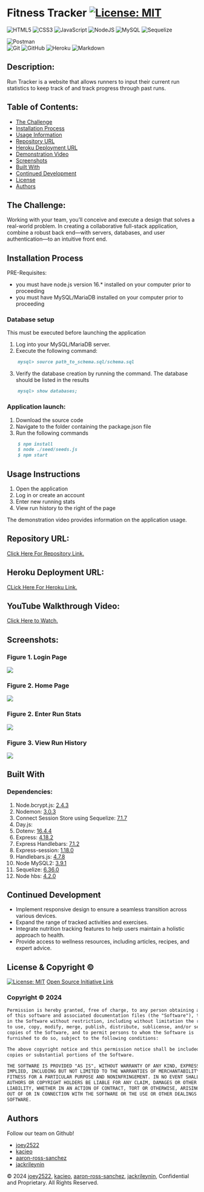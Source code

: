 # Fitness Tracker [![License: MIT](https://img.shields.io/badge/License-MIT-yellow.svg)](https://opensource.org/licenses/MIT)

![HTML5](https://img.shields.io/badge/html5-%23E34F26.svg?style=for-the-badge&logo=html5&logoColor=white)
![CSS3](https://img.shields.io/badge/css3-%231572B6.svg?style=for-the-badge&logo=css3&logoColor=white)
![JavaScript](https://img.shields.io/badge/javascript-%23323330.svg?style=for-the-badge&logo=javascript&logoColor=%23F7DF1E)
![NodeJS](https://img.shields.io/badge/node.js-6DA55F?style=for-the-badge&logo=node.js&logoColor=white)
![MySQL](https://img.shields.io/badge/mysql-%2300f.svg?style=for-the-badge&logo=mysql&logoColor=white)
![Sequelize](https://img.shields.io/badge/Sequelize-52B0E7?style=for-the-badge&logo=Sequelize&logoColor=white)

![Postman](https://img.shields.io/badge/Postman-FF6C37?style=for-the-badge&logo=postman&logoColor=white)	
![Git](https://img.shields.io/badge/git-%23F05033.svg?style=for-the-badge&logo=git&logoColor=white)
![GitHub](https://img.shields.io/badge/github-%23121011.svg?style=for-the-badge&logo=github&logoColor=white)
![Heroku](https://img.shields.io/badge/heroku-%23430098.svg?style=for-the-badge&logo=heroku&logoColor=white)
![Markdown](https://img.shields.io/badge/markdown-%23000000.svg?style=for-the-badge&logo=markdown&logoColor=white)


## Description:
Run Tracker is a website that allows runners to input their current run statistics to keep track of and track progress through past runs. 


## Table of Contents:
- [The Challenge](#The-Challenge)
- [Installation Process](#Installation-Process)
- [Usage Information](#Usage-Information)
- [Repository URL](#Repository-URL)
- [Heroku Deployment URL](#Heroku-Deployment-URL)
- [Demonstration Video](#YouTube-Walkthrough-Video)
- [Screenshots](#Screenshots)
- [Built With](#Built-With)
- [Continued Development](#Continued-Development)
- [License](#License)
- [Authors](#Authors)


## The Challenge:
Working with your team, you’ll conceive and execute a design that solves a real-world problem. In creating a collaborative full-stack application, combine a robust back end—with servers, databases, and user authentication—to an intuitive front end.


## Installation Process

PRE-Requisites: 
- you must have node.js version 16.* installed on your computer prior to proceeding
- you must have MySQL/MariaDB installed on your computer prior to proceeding

### Database setup
This must be executed before launching the application
1. Log into your MySQL/MariaDB server.
2. Execute the following command:
```md
    mysql> source path_to_schema.sql/schema.sql
```
3. Verify the database creation by running the command. The database should be listed in the results
```md
    mysql> show databases;
```

### Application launch:
1. Download the source code
2. Navigate to the folder containing the package.json file
3. Run the following commands
```md
    $ npm install
    $ node ./seed/seeds.js
    $ npm start
```


## Usage Instructions
1. Open the application
2. Log in or create an account
3. Enter new running stats
4. View run history to the right of the page

The demonstration video provides information on the application usage.


## Repository URL:
[Click Here For Repository Link.](https://github.com/Joey2522/fitness-tracker)

## Heroku Deployment URL:
[CLick Here For Heroku Link.](https://run-tracker-aa4292a38872.herokuapp.com/)

## YouTube Walkthrough Video:
[Click Here to Watch.](URL)

## Screenshots:
### Figure 1. Login Page
![](./assets/landing.png) 
### Figure 2.  Home Page
![](./assets/loggedin.png)
### Figure 2. Enter Run Stats
![](./assets/current.png)
### Figure 3. View Run History
![](./assets/history.png)


## Built With
### Dependencies:
1. Node.bcrypt.js: [2.4.3](https://www.npmjs.com/package/bcrypt/v/2.4.3)
2. Nodemon: [3.0.3](https://www.npmjs.com/package/nodemon/v/3.0.3)
3. Connect Session Store using Sequelize: [7.1.7](https://www.npmjs.com/package/connect-session-sequelize)
4. Day.js: [](https://www.npmjs.com/package/dayjs)
5. Dotenv: [16.4.4](https://www.npmjs.com/package/dotenv)
6. Express: [4.18.2](https://www.npmjs.com/package/express/v/4.18.2)
7. Express Handlebars: [7.1.2](https://www.npmjs.com/package/express-handlebars/v/7.1.2)
8. Express-session: [1.18.0](https://www.npmjs.com/package/express-session/v/1.18.0)
9. Handlebars.js: [4.7.8](https://www.npmjs.com/package/handlebars/v/4.7.8)
10. Node MySQL2: [3.9.1](https://www.npmjs.com/package/mysql2/v/3.9.1)
11. Sequelize: [6.36.0](https://www.npmjs.com/package/sequelize/v/6.36.0)
12. Node hbs: [4.2.0](https://www.npmjs.com/package/hbs/v/4.2.0)


## Continued Development
- Implement responsive design to ensure a seamless transition across various devices.
- Expand the range of tracked activities and exercises.
- Integrate nutrition tracking features to help users maintain a holistic approach to health.
- Provide access to wellness resources, including articles, recipes, and expert advice.


## License & Copyright ©
[![License: MIT](https://img.shields.io/badge/License-MIT-yellow.svg)](https://opensource.org/licenses/MIT) [Open Source Initiative Link](https://opensource.org/licenses/MIT)


### Copyright © 2024
```md
Permission is hereby granted, free of charge, to any person obtaining a copy
of this software and associated documentation files (the "Software"), to deal
in the Software without restriction, including without limitation the rights
to use, copy, modify, merge, publish, distribute, sublicense, and/or sell
copies of the Software, and to permit persons to whom the Software is
furnished to do so, subject to the following conditions:

The above copyright notice and this permission notice shall be included in all
copies or substantial portions of the Software.

THE SOFTWARE IS PROVIDED "AS IS", WITHOUT WARRANTY OF ANY KIND, EXPRESS OR
IMPLIED, INCLUDING BUT NOT LIMITED TO THE WARRANTIES OF MERCHANTABILITY,
FITNESS FOR A PARTICULAR PURPOSE AND NONINFRINGEMENT. IN NO EVENT SHALL THE
AUTHORS OR COPYRIGHT HOLDERS BE LIABLE FOR ANY CLAIM, DAMAGES OR OTHER
LIABILITY, WHETHER IN AN ACTION OF CONTRACT, TORT OR OTHERWISE, ARISING FROM,
OUT OF OR IN CONNECTION WITH THE SOFTWARE OR THE USE OR OTHER DEALINGS IN THE
SOFTWARE.
```

  
## Authors
Follow our team on Github!
- [joey2522](https://github.com/Joey2522)
- [kacieo](https://github.com/kacieo)
- [aaron-ross-sanchez](https://github.com/aaron-ross-sanchez)
- [jackrileynin](https://github.com/jackrileynin)


© 2024 [joey2522](https://github.com/Joey2522), [kacieo](https://github.com/kacieo), [aaron-ross-sanchez](https://github.com/aaron-ross-sanchez), [jackrileynin](https://github.com/jackrileynin), Confidential and Proprietary. All Rights Reserved.



